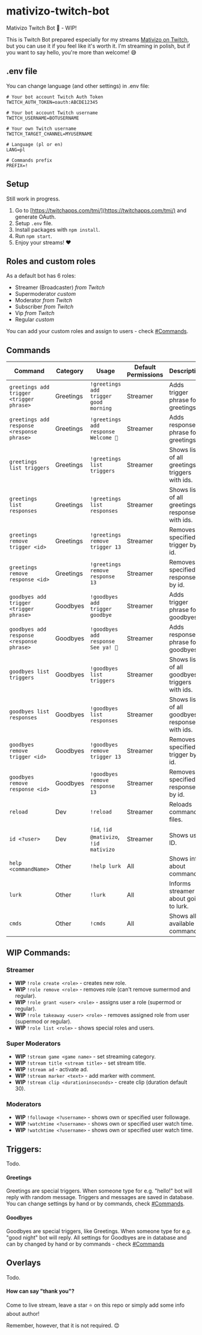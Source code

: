 # mativizo-twitch-bot

Mativizo Twitch Bot 🤖 - WIP!

This is Twitch Bot prepared especially for my streams [Mativizo on Twitch](https://twitch.tv/mativizo), but you can use it if you feel like it's worth it. I'm streaming in polish, but if you want to say hello, you're more than welcome! 😅


## .env file
You can change language (and other settings) in .env file:

```
# Your bot account Twitch Auth Token
TWITCH_AUTH_TOKEN=oauth:ABCDE12345

# Your bot account Twitch username
TWITCH_USERNAME=BOTUSERNAME

# Your own Twitch username
TWITCH_TARGET_CHANNEL=MYUSERNAME

# Language (pl or en)
LANG=pl

# Commands prefix
PREFIX=!
```

## Setup

Still work in progress.

1. Go to [https://twitchapps.com/tmi/](https://twitchapps.com/tmi/) and generate OAuth.
2. Setup `.env` file.
3. Install packages with `npm install`.
4. Run `npm start`.
5. Enjoy your streams! ❤

## Roles and custom roles

As a default bot has 6 roles:
- Streamer (Broadcaster) *from Twitch*
- Supermoderator *custom*
- Moderator *from Twitch*
- Subscriber *from Twitch*
- Vip *from Twitch*
- Regular *custom*

You can add your custom roles and assign to users - check [#Commands](#Commands).

## Commands

| Command | Category | Usage | Default Permissions | Description |
| ------- | -------- | ----- | ------------------- | ----------- |
|`greetings add trigger <trigger phrase>` | Greetings | `!greetings add trigger good morning` | Streamer | Adds trigger phrase for greetings. |
|`greetings add response <response phrase>` | Greetings | `!greetings add response Welcome 👋` | Streamer | Adds response phrase for greetings. |
|`greetings list triggers` | Greetings | `!greetings list triggers` | Streamer | Shows list of all greetings triggers with ids. |
|`greetings list responses` | Greetings | `!greetings list responses` | Streamer | Shows list of all greetings responses with ids. |
|`greetings remove trigger <id>` | Greetings | `!greetings remove trigger 13` | Streamer | Removes specified trigger by id. |
|`greetings remove response <id>` | Greetings | `!greetings remove response 13` | Streamer | Removes specified response by id. |
|`goodbyes add trigger <trigger phrase>` | Goodbyes | `!goodbyes add trigger goodbye` | Streamer | Adds trigger phrase for goodbyes. |
|`goodbyes add response <response phrase>` | Goodbyes | `!goodbyes add response See ya! 👋` | Streamer | Adds response phrase for goodbyes. |
|`goodbyes list triggers` | Goodbyes | `!goodbyes list triggers` | Streamer | Shows list of all goodbyes triggers with ids. |
|`goodbyes list responses` | Goodbyes | `!goodbyes list responses` | Streamer | Shows list of all goodbyes responses with ids. |
|`goodbyes remove trigger <id>` | Goodbyes | `!goodbyes remove trigger 13` | Streamer | Removes specified trigger by id. |
|`goodbyes remove response <id>` | Goodbyes | `!goodbyes remove response 13` | Streamer | Removes specified response by id. |
|`reload` | Dev | `!reload` | Streamer | Reloads command files. |
|`id <?user>` | Dev | `!id`,  `!id @mativizo`, `!id mativizo` | Streamer | Shows user ID. |
|`help <commandName>` | Other | `!help lurk` | All | Shows info about command. |
|`lurk` | Other | `!lurk` | All | Informs streamer about going to lurk. |
|`cmds` | Other | `!cmds` | All | Shows all available commands. |

## WIP Commands:

### Streamer

- **WIP** `!role create <role>` - creates new role.
- **WIP** `!role remove <role>` - removes role (can't remove sumermod and regular).
- **WIP** `!role grant <user> <role>` - assigns user a role (supermod or regular).
- **WIP** `!role takeaway <user> <role>` - removes assigned role from user (supermod or regular).
- **WIP** `!role list <role>` - shows special roles and users.

### Super Moderators

- **WIP** `!stream game <game name>` - set streaming category.
- **WIP** `!stream title <stream title>` - set stream title.
- **WIP** `!stream ad` - activate ad.
- **WIP** `!stream marker <text>` - add marker with comment.
- **WIP** `!stream clip <durationinseconds>` - create clip (duration default 30).




### Moderators





- **WIP** `!followage <?username>` - shows own or specified user followage.
- **WIP** `!watchtime <?username>` - shows own or specified user watch time.
- **WIP** `!watchtime <?username>` - shows own or specified user watch time.

## Triggers:

Todo.

#### Greetings

Greetings are special triggers. When someone type for e.g. "hello!" bot will reply with random message. Triggers and messages are saved in database. You can change settings by hand or by commands, check [#Commands](#commands).

#### Goodbyes

Goodbyes are special triggers, like Greetings. When someone type for e.g. "good night" bot will reply. All settings for Goodbyes are in database and can by changed by hand or by commands - check [#Commands](#commands)

## Overlays

Todo.

#### How can say "thank you"?

Come to live stream, leave a star ⭐ on this repo or simply add some info about author! 

Remember, however, that it is not required. 😊